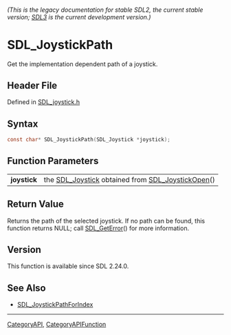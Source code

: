 ###### (This is the legacy documentation for stable SDL2, the current stable version; [SDL3](https://wiki.libsdl.org/SDL3/) is the current development version.)
# SDL_JoystickPath

Get the implementation dependent path of a joystick.

## Header File

Defined in [SDL_joystick.h](https://github.com/libsdl-org/SDL/blob/SDL2/include/SDL_joystick.h)

## Syntax

```c
const char* SDL_JoystickPath(SDL_Joystick *joystick);

```

## Function Parameters

|                  |                                                                                       |
| ---------------- | ------------------------------------------------------------------------------------- |
| **joystick**     | the [SDL_Joystick](SDL_Joystick) obtained from [SDL_JoystickOpen](SDL_JoystickOpen)() |

## Return Value

Returns the path of the selected joystick. If no path can be found, this
function returns NULL; call [SDL_GetError](SDL_GetError)() for more
information.

## Version

This function is available since SDL 2.24.0.

## See Also

* [SDL_JoystickPathForIndex](SDL_JoystickPathForIndex)

----
[CategoryAPI](CategoryAPI), [CategoryAPIFunction](CategoryAPIFunction)

